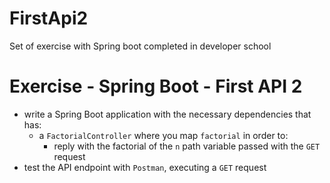 # FirstApi2

Set of exercise with Spring boot completed in developer school

# Exercise - Spring Boot - First API 2
* write a Spring Boot application with the necessary dependencies that has:
  * a `FactorialController` where you map `factorial` in order to:
    * reply with the factorial of the `n` path variable passed with the `GET` request
* test the API endpoint with `Postman`, executing a `GET` request
